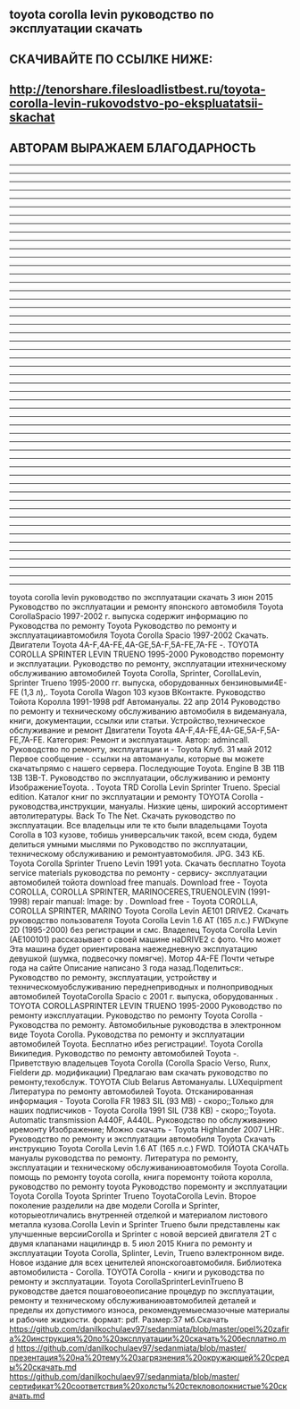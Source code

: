 toyota corolla levin руководство по эксплуатации скачать
--------------------------------------------------
СКАЧИВАЙТЕ ПО ССЫЛКЕ НИЖЕ:
--------------------------------------------------
http://tenorshare.filesloadlistbest.ru/toyota-corolla-levin-rukovodstvo-po-ekspluatatsii-skachat
--------------------------------------------------
АВТОРАМ ВЫРАЖАЕМ БЛАГОДАРНОСТЬ
--------------------------------------------------
--------------------------------------------------
--------------------------------------------------
--------------------------------------------------
--------------------------------------------------
--------------------------------------------------
--------------------------------------------------
--------------------------------------------------
--------------------------------------------------
--------------------------------------------------
--------------------------------------------------
--------------------------------------------------
--------------------------------------------------
--------------------------------------------------
--------------------------------------------------
--------------------------------------------------
--------------------------------------------------
--------------------------------------------------
--------------------------------------------------
--------------------------------------------------
--------------------------------------------------
--------------------------------------------------
--------------------------------------------------
--------------------------------------------------
--------------------------------------------------
--------------------------------------------------
--------------------------------------------------
--------------------------------------------------
--------------------------------------------------
--------------------------------------------------
--------------------------------------------------
--------------------------------------------------
--------------------------------------------------
--------------------------------------------------
--------------------------------------------------
--------------------------------------------------
--------------------------------------------------
--------------------------------------------------
--------------------------------------------------
--------------------------------------------------
--------------------------------------------------
--------------------------------------------------
--------------------------------------------------
--------------------------------------------------
--------------------------------------------------
--------------------------------------------------
--------------------------------------------------
--------------------------------------------------
--------------------------------------------------
--------------------------------------------------
--------------------------------------------------
--------------------------------------------------
toyota corolla levin руководство по эксплуатации скачать 3 июн 2015  Руководство по эксплуатации и ремонту японского автомобиля Toyota CorollaSpacio 1997-2002 г. выпуска содержит информацию по   Руководства по ремонту  Toyota  Руководство по ремонту и эксплуатацииавтомобиля Toyota Corolla Spacio 1997-2002 Скачать. Двигатели Toyota 4A-F,4A-FE,4A-GE,5A-F,5A-FE,7A-FE -. TOYOTA COROLLA SPRINTER  LEVIN  TRUENO 1995-2000 Руководство поремонту и эксплуатации. Руководство по ремонту, эксплуатации итехническому обслуживанию автомобилей Toyota Corolla, Sprinter, CorollaLevin, Sprinter Trueno 1995-2000 гг. выпуска, оборудованных бензиновыми4E-FE (1,3 л),. Toyota Corolla Wagon 103 кузов  ВКонтакте. Руководство Тойота Королла 1991-1998 pdf  Автомануалы. 22 апр 2014  Руководство по ремонту и техническому обслуживанию автомобиля в видемануала, книги, документации, ссылки или статьи.  Устройство,техническое обслуживание и ремонт Двигатели Toyota 4A-F,4A-FE,4A-GE,5A-F,5A-FE,7A-FE. Категория: Ремонт и эксплуатация. Автор: admincall. Руководство по ремонту, эксплуатации и  - Toyota Клуб. 31 май 2012  Первое сообщение - ссылки на автомануалы, которые вы можете скачатьпрямо с нашего сервера. Последующие  Toyota. Engine B 3B 11B 13B 13B-T. Руководство по эксплуатации, обслуживанию и ремонту ИзображениеToyota. . Toyota TRD Corolla Levin Sprinter Trueno. Special edition. Каталог книг по эксплуатации и ремонту TOYOTA Corolla - руководства,инструкции, мануалы. Низкие цены, широкий ассортимент автолитературы. Back To The Net. Скачать руководство по эксплуатации. Все владельцы или те кто были владельцами Toyota Corolla в 103 кузове, тобишь универсальчик такой, всем сюда, будем делиться умными мыслями по Руководство по эксплуатации, техническому обслуживанию и ремонтуавтомобиля. JPG. 343 КБ. Toyota Corolla Sprinter Trueno Levin 1991 yota. Скачать бесплатно Toyota service materials руководства по ремонту - сервису- эксплуатации автомобилей тойота download free manuals. Download free - Toyota COROLLA, COROLLA SPRINTER, MARINOCERES,TRUENOLEVIN (1991-1998) repair manual: Image: by . Download free - Toyota COROLLA, COROLLA SPRINTER, MARINO
Toyota Corolla Levin AE101  DRIVE2. Скачать руководство пользователя Toyota Corolla Levin 1.6 AT (165 л.с.) FWDкупе 2D (1995-2000) без регистрации и смс. Владелец Toyota Corolla Levin (AE100101) рассказывает о своей машине наDRIVE2 с фото. Что может  Эта машина будет ориентирована наежедневную эксплуатацию девушкой (шумка, подвесочку помягче). Мотор 4A-FE  Почти четыре года на сайте Описание написано 3 года назад.Поделиться:. Руководство по ремонту, эксплуатации, устройству и техническомуобслуживанию переднеприводных и полноприводных автомобилей ToyotaCorolla Spacio с 2001 г. выпуска, оборудованных . TOYOTA COROLLASPRINTER  LEVIN  TRUENO 1995-2000 Руководство по ремонту иэксплуатации. Руководство по ремонту Toyota Corolla - Руководства по ремонту. Автомобильные руководства в электронном виде Toyota Corolla. Руководства по ремонту и эксплуатации автомобилей Toyota. Бесплатно ибез регистрации!. Toyota Corolla  Википедия. Руководство по ремонту автомобилей Toyota -. Приветствую владельцев Toyota Corolla (Corolla Spacio  Verso, Runx, Fielderи др. модификации) Предлагаю вам скачать руководство по ремонту,техобслуж. TOYOTA Club Belarus  Автомануалы. LUXequipment  Литература по ремонту автомобилей Toyota. Отсканированная информация - Toyota Corolla FR 1983 SIL (93 MB) - скоро;;Только для наших подписчиков - Toyota Corolla 1991 SIL (738 KB) - скоро;;Toyota. Automatic transmission A440F, A440L. Руководство по обслуживанию иремонту Изображение; Можно скачать - Toyota Highlander 2007 LHR:. Руководство по ремонту и эксплуатации автомобиля Toyota
Скачать инструкцию Toyota Corolla Levin 1.6 AT (165 л.с.) FWD. ТОЙОТА СКАЧАТЬ мануалы руководства по ремонту. Литература по ремонту, эксплуатации и техническому обслуживаниюавтомобиля Toyota Corolla.  помощь по ремонту toyota corolla, книга поремонту тойота королла, руководство по ремонту toyota  Руководство поремонту и эксплуатации Toyota Corolla  Toyota Sprinter Trueno  ToyotaCorolla Levin. Второе поколение разделили на две модели Corolla и Sprinter, которыеотличались внутренней отделкой и материалом листового металла кузова.Corolla Levin и Sprinter Trueno были представлены как улучшенные версииCorolla и Sprinter с новой версией двигателя 2T с двумя клапанами нацилиндр в. 5 июл 2015  Книга по ремонту и эксплуатации Toyota Corolla, Splinter, Levin, Trueno вэлектронном виде. Новое издание для всех ценителей японскогоавтомобиля. Библиотека автомобилиста - Corolla. TOYOTA Corolla - книги и руководства по ремонту и эксплуатации. Toyota CorollaSprinterLevinTrueno В руководстве дается пошаговоеописание процедур по эксплуатации, ремонту и техническому обслуживаниюавтомобилей  деталей и пределы их допустимого износа, рекомендуемыесмазочные материалы и рабочие жидкости. формат: pdf. Размер:37 мб.Скачать
https://github.com/danilkochulaev97/sedanmiata/blob/master/opel%20zafira%20инструкция%20по%20эксплуатации%20скачать%20бесплатно.md
https://github.com/danilkochulaev97/sedanmiata/blob/master/презентация%20на%20тему%20загрязнения%20окружающей%20среды%20скачать.md
https://github.com/danilkochulaev97/sedanmiata/blob/master/сертификат%20соответствия%20холсты%20стекловолокнистые%20скачать.md